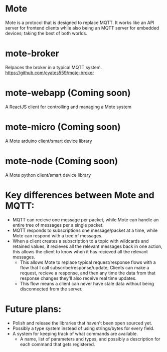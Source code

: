 # Mote
Mote is a protocol that is designed to replace MQTT. It works like an API server for frontend clients while also being an MQTT server for embedded devices; taking the best of both worlds.

# mote-broker
Relpaces the broker in a typical MQTT system.
https://github.com/cyates559/mote-broker

# mote-webapp (Coming soon)
A ReactJS client for controlling and managing a Mote system

# mote-micro (Coming soon)
A Mote arduino client/smart device library

# mote-node (Coming soon)
A Mote python client/smart device library


 # Key differences between Mote and MQTT:
* MQTT can recieve one message per packet, while Mote can handle an entire tree of messages per a single packet.
* MQTT responds to subscriptions one message/packet at a time, while Mote can respond with a tree of messages. 
* When a client creates a subscription to a topic with wildcards and retained values, it recieves all the relevant messages back in one action, this allows the client to know when it has recieved all the relevant messages.
  * This allows Mote to replace typical request/response flows with a flow that I call subscribe/response/update;  Clients can make a request, recieve a response, and then any time the data from that response changes they'll also receive real time updates. 
  * This flow means a client can never have stale data without being disconnected from the server.

 # Future plans:
* Polish and release the libraries that haven't been open sourced yet.
* Possibly a type system instead of using strings/bytes for every field.
* A system for keeping track of what commands are available.
  * A name, list of parameters and types, and possibly a description for each command that gets registered.
